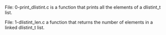 File: 0-print_dlistint.c is a function that prints all the elements of a dlistint_t list.

File: 1-dlistint_len.c a function that returns the number of elements in a linked dlistint_t list.

